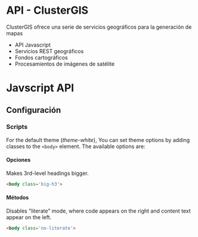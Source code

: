 API - ClusterGIS
================

ClusterGIS ofrece una serie de servicios geográficos para la generación de mapas

 * API Javascript
 * Servicios REST geográficos
 * Fondos cartográficos
 * Procesamientos de imágenes de satélite
 
Javscript API
=============

Configuración
-------------

### Scripts

For the default theme (*theme-white*), You can set theme options by adding
classes to the `<body>` element. The available options are:

#### Opciones
Makes 3rd-level headings bigger.

``` html
<body class='big-h3'>
```

#### Métodos
Disables "literate" mode, where code appears on the right and content text
appear on the left.

``` html
<body class='no-literate'>
```

